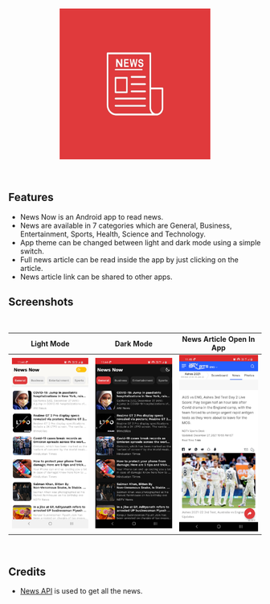 <br/>
  <p align="center"><img src="screenshots/launcher_icon.jpg" height="300" /></p>
<br/>

## Features
- News Now is an Android app to read news.
- News are available in 7 categories which are General, Business, Entertainment, Sports, Health, Science and Technology.
- App theme can be changed between light and dark mode using a simple switch.
- Full news article can be read inside the app by just clicking on the article.
- News article link can be shared to other apps. 

## Screenshots
</br>

|   Light Mode   |   Dark Mode    |   News Article Open In App 
|---	|---	|---
|  ![](https://github.com/jaym21/NewsNow/blob/main/screenshots/screenshot1.jpg)    |  ![](https://github.com/jaym21/NewsNow/blob/main/screenshots/screenshot2.jpg)    |   ![](https://github.com/jaym21/NewsNow/blob/main/screenshots/screenshot3.jpg)    

</br>

## Credits
- [News API](https://newsapi.org/) is used to get all the news.
